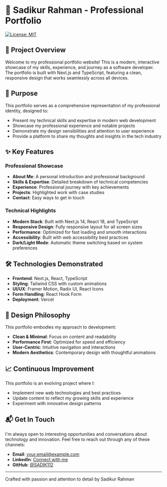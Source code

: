# 🌟 Sadikur Rahman - Professional Portfolio

[![License: MIT](https://img.shields.io/badge/License-MIT-yellow.svg)](https://opensource.org/licenses/MIT)

## 🚀 Project Overview

Welcome to my professional portfolio website! This is a modern, interactive showcase of my skills, experience, and journey as a software developer. The portfolio is built with Next.js and TypeScript, featuring a clean, responsive design that works seamlessly across all devices.

## 🎯 Purpose

This portfolio serves as a comprehensive representation of my professional identity, designed to:
- Present my technical skills and expertise in modern web development
- Showcase my professional experience and notable projects
- Demonstrate my design sensibilities and attention to user experience
- Provide a platform to share my thoughts and insights in the tech industry

## ✨ Key Features

### Professional Showcase
- **About Me**: A personal introduction and professional background
- **Skills & Expertise**: Detailed breakdown of technical competencies
- **Experience**: Professional journey with key achievements
- **Projects**: Highlighted work with case studies
- **Contact**: Easy ways to get in touch

### Technical Highlights
- **Modern Stack**: Built with Next.js 14, React 18, and TypeScript
- **Responsive Design**: Fully responsive layout for all screen sizes
- **Performance**: Optimized for fast loading and smooth interactions
- **Accessibility**: Built with web accessibility best practices
- **Dark/Light Mode**: Automatic theme switching based on system preferences

## 🛠️ Technologies Demonstrated

- **Frontend**: Next.js, React, TypeScript
- **Styling**: Tailwind CSS with custom animations
- **UI/UX**: Framer Motion, Radix UI, React Icons
- **Form Handling**: React Hook Form
- **Deployment**: Vercel

## 🎨 Design Philosophy

This portfolio embodies my approach to development:
- **Clean & Minimal**: Focus on content and readability
- **Performance First**: Optimized for speed and efficiency
- **User-Centric**: Intuitive navigation and interactions
- **Modern Aesthetics**: Contemporary design with thoughtful animations

## 📈 Continuous Improvement

This portfolio is an evolving project where I:
- Implement new web technologies and best practices
- Update content to reflect my growing skills and experience
- Experiment with innovative design patterns

## 📬 Get In Touch

I'm always open to interesting opportunities and conversations about technology and innovation. Feel free to reach out through any of these channels:

- **Email**: [your.email@example.com](mailto:sadikur.ca.rahman@gmail.com)
- **LinkedIn**: [Connect with me](https://www.linkedin.com/in/sadikur-rahman1)
- **GitHub**: [@SADIK112](https://github.com/SADIK112)

---

Crafted with passion and attention to detail by Sadikur Rahman

